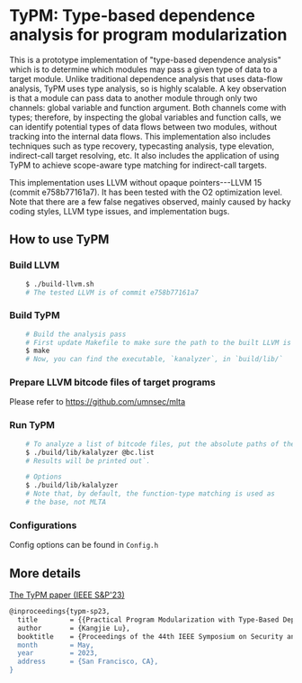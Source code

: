 # TyPM: Type-based dependence analysis for program modularization

This is a prototype implementation of "type-based dependence
analysis" which is to determine which modules may pass a given type
of data to a target module. Unlike traditional dependence analysis
that uses data-flow analysis, TyPM uses type analysis, so is
highly scalable. A key observation is that a module can pass data to
another module through only two channels: global variable and
function argument. Both channels come with types; therefore, by
inspecting the global variables and function calls, we can identify
potential types of data flows between two modules, without tracking
into the internal data flows. This implementation also includes
techniques such as type recovery, typecasting analysis, type
elevation, indirect-call target resolving, etc. It also includes the
application of using TyPM to achieve scope-aware type matching for
indirect-call targets.

This implementation uses LLVM without opaque pointers---LLVM 15
(commit e758b77161a7). It has been tested with the O2 optimization
level. Note that there are a few false negatives observed, mainly
caused by hacky coding styles, LLVM type issues, and implementation
bugs. 


## How to use TyPM

### Build LLVM 
```sh 
	$ ./build-llvm.sh 
	# The tested LLVM is of commit e758b77161a7 
```

### Build TyPM 
```sh 
	# Build the analysis pass 
	# First update Makefile to make sure the path to the built LLVM is correct
	$ make 
	# Now, you can find the executable, `kanalyzer`, in `build/lib/`
```
 
### Prepare LLVM bitcode files of target programs

Please refer to https://github.com/umnsec/mlta

### Run TyPM
```sh
	# To analyze a list of bitcode files, put the absolute paths of the bitcode files in a file, say "bc.list", then run:
	$ ./build/lib/kalalyzer @bc.list
	# Results will be printed out`.
```

```sh
	# Options
	$ ./build/lib/kalalyzer
	# Note that, by default, the function-type matching is used as
	# the base, not MLTA 
```

### Configurations

Config options can be found in `Config.h`


## More details

[The TyPM paper (IEEE S&P'23)](https://www-users.cse.umn.edu/~kjlu/papers/typm.pdf)
```sh
@inproceedings{typm-sp23,
  title        = {{Practical Program Modularization with Type-Based Dependence Analysis}},
  author       = {Kangjie Lu},
  booktitle    = {Proceedings of the 44th IEEE Symposium on Security and Privacy (S\&P'23)},
  month        = May,
  year         = 2023,
  address      = {San Francisco, CA},
}
```
